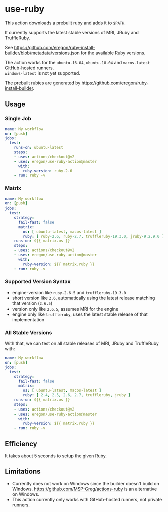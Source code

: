 # use-ruby

This action downloads a prebuilt ruby and adds it to `$PATH`.

It currently supports the latest stable versions of MRI, JRuby and TruffleRuby.

See https://github.com/eregon/ruby-install-builder/blob/metadata/versions.json
for the available Ruby versions.

The action works for the `ubuntu-16.04`, `ubuntu-18.04` and `macos-latest` GitHub-hosted runners.  
`windows-latest` is not yet supported.

The prebuilt rubies are generated by https://github.com/eregon/ruby-install-builder.

## Usage

### Single Job

```yaml
name: My workflow
on: [push]
jobs:
  test:
    runs-on: ubuntu-latest
    steps:
    - uses: actions/checkout@v2
    - uses: eregon/use-ruby-action@master
      with:
        ruby-version: ruby-2.6
    - run: ruby -v
```

### Matrix

```yaml
name: My workflow
on: [push]
jobs:
  test:
    strategy:
      fail-fast: false
      matrix:
        os: [ ubuntu-latest, macos-latest ]
        ruby: [ ruby-2.6, ruby-2.7, truffleruby-19.3.0, jruby-9.2.9.0 ]
    runs-on: ${{ matrix.os }}
    steps:
    - uses: actions/checkout@v2
    - uses: eregon/use-ruby-action@master
      with:
        ruby-version: ${{ matrix.ruby }}
    - run: ruby -v
```

### Supported Version Syntax

* engine-version like `ruby-2.6.5` and `truffleruby-19.3.0`
* short version like `2.6`, automatically using the latest release matching that version (`2.6.5`)
* version only like `2.6.5`, assumes MRI for the engine
* engine only like `truffleruby`, uses the latest stable release of that implementation

### All Stable Versions

With that, we can test on all stable releases of MRI, JRuby and TruffleRuby with:

```yaml
name: My workflow
on: [push]
jobs:
  test:
    strategy:
      fail-fast: false
      matrix:
        os: [ ubuntu-latest, macos-latest ]
        ruby: [ 2.4, 2.5, 2.6, 2.7, truffleruby, jruby ]
    runs-on: ${{ matrix.os }}
    steps:
    - uses: actions/checkout@v2
    - uses: eregon/use-ruby-action@master
      with:
        ruby-version: ${{ matrix.ruby }}
    - run: ruby -v
```

## Efficiency

It takes about 5 seconds to setup the given Ruby.

## Limitations

* Currently does not work on Windows since the builder doesn't build on Windows.
  https://github.com/MSP-Greg/actions-ruby is an alternative on Windows.
* This action currently only works with GitHub-hosted runners, not private runners.
